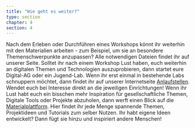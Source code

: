 ```yaml
---
title: "Wie geht es weiter?"
type: section
chapter: 4
section: 4
---
```


Nach dem Erleben oder Durchführen eines Workshops könnt ihr weiterhin mit den Materialien arbeiten - zum Beispiel, um sie an besondere Themenschwerpunkte anzupassen? Alle notwendigen Dateien findet ihr auf unserer Seite. 
Solltet ihr nach einem Workshop Lust haben, euch weiterhin an digitalen Themen und Technologien auszuprobieren, dann startet eure Digital-AG oder ein Jugend-Lab. Wenn ihr erst einmal in bestehende Labs schnuppern möchtet, dann findet ihr auf unserer Internetseite [Anlaufstellen](https://demokratielabore.de/angebot/digital-ags/). Wendet euch bei Interesse direkt an die jeweiligen Einrichtungen! 
Wenn ihr Lust habt euch ein bisschen mehr Inspiration für gesellschaftliche Themen, Digitale Tools oder Projekte abzuholen, dann werft einen Blick auf die [Materialplattform](https://demokratielabore.de/materialsammlung/). Hier findet ihr jede Menge spannende Themen, Projektideen und Tutorials zum selber Nutzen. Ihr habt eigene Ideen entwickelt? Dann fügt sie hinzu und inspiriert andere Menschen! 
